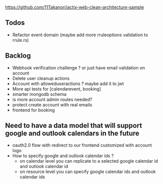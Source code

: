 https://github.com/11Takanori/actix-web-clean-architecture-sample

## Todos

- Refactor event domain (maybe add more rruleoptions validation to rrule.rs)

## Backlog

- Webhook verification challenge ? or just have email validation on account
- Delete user cleanup actions
- Account with alloweduseractions ? maybe add it to jwt
- More api tests for [calendarevent, booking]
- smarter mongodb schema
- is more account admin routes needed?
- protect create account with real emails
- frontend for booking

## Need to have a data model that will support google and outlook calendars in the future

- oauth2.0 flow with redirect to our frontend customized with account logo
- How to specify google and outlook calendar ids ?
  - on calendar level you can replicate to a selected google calendar id and outlook calendar id
  - on resource level you can specify google calendar ids and outlook calendar ids
